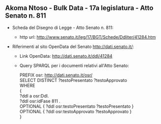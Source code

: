 ## Akoma Ntoso - Bulk Data - 17a legislatura - Atto Senato n. 811 ##

* Scheda del Disegno di Legge - Atto Senato n. 811:
	* http url: http://www.senato.it/leg/17/BGT/Schede/Ddliter/41284.htm

* Riferimenti al sito OpenData del Senato http://dati.senato.it/:
	* Link OpenData: http://dati.senato.it/ddl/41284
	* Query SPARQL per i documenti relativi all'Atto Senato:

        PREFIX osr: <http://dati.senato.it/osr/>  
		SELECT DISTINCT ?testoPresentato ?testoApprovato  
		WHERE  
		{  
		    ?ddl a osr:Ddl.  
		    ?ddl osr:idFase 811 .  
		    OPTIONAL { ?ddl osr:testoPresentato ?testoPresentato }  
		    OPTIONAL { ?ddl osr:testoApprovato ?testoApprovato }  
		}
		